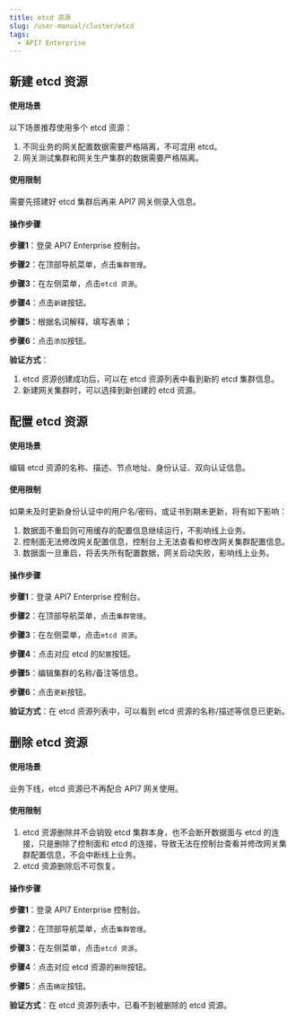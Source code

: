 ```yaml
---
title: etcd 资源
slug: /user-manual/cluster/etcd
tags:
  - API7 Enterprise
---
```


## 新建 etcd 资源
#### 使用场景

以下场景推荐使用多个 etcd 资源：
1. 不同业务的网关配置数据需要严格隔离，不可混用 etcd。
2. 网关测试集群和网关生产集群的数据需要严格隔离。

#### 使用限制

需要先搭建好 etcd 集群后再来 API7 网关侧录入信息。

#### 操作步骤

**步骤1**：登录 API7 Enterprise 控制台。

**步骤2**：在顶部导航菜单，点击`集群管理`。

**步骤3**：在左侧菜单，点击`etcd 资源`。

**步骤4**：点击`新建`按钮。

**步骤5**：根据名词解释，填写表单；

**步骤6**：点击`添加`按钮。

**验证方式**：
1. etcd 资源创建成功后，可以在 etcd 资源列表中看到新的 etcd 集群信息。
2. 新建网关集群时，可以选择到新创建的 etcd 资源。

## 配置 etcd 资源
#### 使用场景

编辑 etcd 资源的名称、描述、节点地址、身份认证、双向认证信息。

#### 使用限制

如果未及时更新身份认证中的用户名/密码，或证书到期未更新，将有如下影响：
1. 数据面不重启则可用缓存的配置信息继续运行，不影响线上业务。
2. 控制面无法修改网关配置信息，控制台上无法查看和修改网关集群配置信息。
3. 数据面一旦重启，将丢失所有配置数据，网关启动失败，影响线上业务。

#### 操作步骤

**步骤1**：登录 API7 Enterprise 控制台。

**步骤2**：在顶部导航菜单，点击`集群管理`。

**步骤3**：在左侧菜单，点击`etcd 资源`。

**步骤4**：点击对应 etcd 的`配置`按钮。

**步骤5**：编辑集群的名称/备注等信息。

**步骤6**：点击`更新`按钮。

**验证方式**：在 etcd 资源列表中，可以看到 etcd 资源的名称/描述等信息已更新。

## 删除 etcd 资源
#### 使用场景

业务下线，etcd 资源已不再配合 API7 网关使用。

#### 使用限制

1. etcd 资源删除并不会销毁 etcd 集群本身，也不会断开数据面与 etcd 的连接，只是删除了控制面和 etcd 的连接，导致无法在控制台查看并修改网关集群配置信息，不会中断线上业务。
2. etcd 资源删除后不可恢复。

#### 操作步骤

**步骤1**：登录 API7 Enterprise 控制台。

**步骤2**：在顶部导航菜单，点击`集群管理`。

**步骤3**：在左侧菜单，点击`etcd 资源`。

**步骤4**：点击对应 etcd 资源的`删除`按钮。

**步骤5**：点击`确定`按钮。

**验证方式**：在 etcd 资源列表中，已看不到被删除的 etcd 资源。
